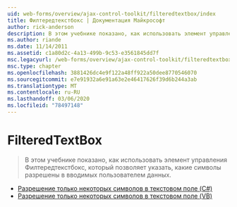 ```yaml
---
uid: web-forms/overview/ajax-control-toolkit/filteredtextbox/index
title: Филтередтекстбокс | Документация Майкрософт
author: rick-anderson
description: В этом учебнике показано, как использовать элемент управления Филтередтекстбокс, который позволяет указать, какие символы разрешены в вводимых пользователем данных.
ms.author: riande
ms.date: 11/14/2011
ms.assetid: c1a80d2c-4a13-499b-9c53-e3561845dd7f
msc.legacyurl: /web-forms/overview/ajax-control-toolkit/filteredtextbox
msc.type: chapter
ms.openlocfilehash: 3881426dc4e9f122a48ff922a50dee8770546070
ms.sourcegitcommit: e7e91932a6e91a63e2e46417626f39d6b244a3ab
ms.translationtype: MT
ms.contentlocale: ru-RU
ms.lasthandoff: 03/06/2020
ms.locfileid: "78497148"
---
```

# <a name="filteredtextbox"></a>FilteredTextBox

> В этом учебнике показано, как использовать элемент управления Филтередтекстбокс, который позволяет указать, какие символы разрешены в вводимых пользователем данных.

- [Разрешение только некоторых символов в текстовом поле (C#)](allowing-only-certain-characters-in-a-text-box-cs.md)
- [Разрешение только некоторых символов в текстовом поле (VB)](allowing-only-certain-characters-in-a-text-box-vb.md)
